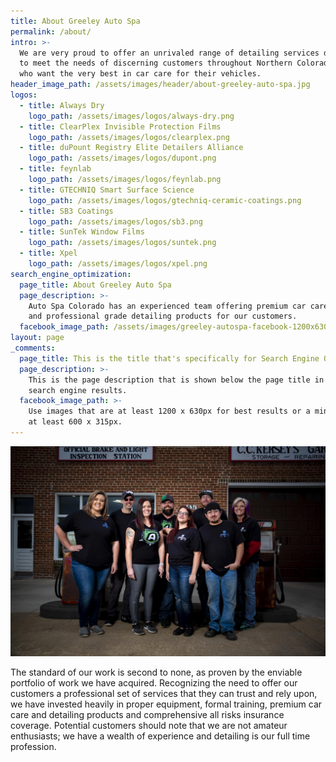 ```yaml
---
title: About Greeley Auto Spa
permalink: /about/
intro: >-
  We are very proud to offer an unrivaled range of detailing services designed
  to meet the needs of discerning customers throughout Northern Colorado Area
  who want the very best in car care for their vehicles.
header_image_path: /assets/images/header/about-greeley-auto-spa.jpg
logos:
  - title: Always Dry
    logo_path: /assets/images/logos/always-dry.png
  - title: ClearPlex Invisible Protection Films
    logo_path: /assets/images/logos/clearplex.png
  - title: duPount Registry Elite Detailers Alliance
    logo_path: /assets/images/logos/dupont.png
  - title: feynlab
    logo_path: /assets/images/logos/feynlab.png
  - title: GTECHNIQ Smart Surface Science
    logo_path: /assets/images/logos/gtechniq-ceramic-coatings.png
  - title: SB3 Coatings
    logo_path: /assets/images/logos/sb3.png
  - title: SunTek Window Films
    logo_path: /assets/images/logos/suntek.png
  - title: Xpel
    logo_path: /assets/images/logos/xpel.png
search_engine_optimization:
  page_title: About Greeley Auto Spa
  page_description: >-
    Auto Spa Colorado has an experienced team offering premium car care services
    and professional grade detailing products for our customers.
  facebook_image_path: /assets/images/greeley-autospa-facebook-1200x630.png
layout: page
_comments:
  page_title: This is the title that's specifically for Search Engine Optimization.
  page_description: >-
    This is the page description that is shown below the page title in the
    search engine results.
  facebook_image_path: >-
    Use images that are at least 1200 x 630px for best results or a minimum of
    at least 600 x 315px.
---
```


![](/assets/images/-24a6275-1.jpg)

The standard of our work is second to none, as proven by the enviable portfolio of work we have acquired. Recognizing the need to offer our customers a professional set of services that they can trust and rely upon, we have invested heavily in proper equipment, formal training, premium car care and detailing products and comprehensive all risks insurance coverage. Potential customers should note that we are not amateur enthusiasts; we have a wealth of experience and detailing is our full time profession.